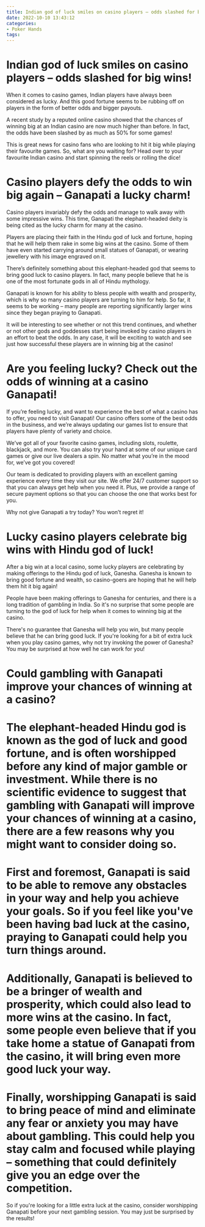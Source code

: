 ```yaml
---
title: Indian god of luck smiles on casino players – odds slashed for big wins!
date: 2022-10-10 13:43:12
categories:
- Poker Hands
tags:
---
```



#  Indian god of luck smiles on casino players – odds slashed for big wins!

When it comes to casino games, Indian players have always been considered as lucky. And this good fortune seems to be rubbing off on players in the form of better odds and bigger payouts.

A recent study by a reputed online casino showed that the chances of winning big at an Indian casino are now much higher than before. In fact, the odds have been slashed by as much as 50% for some games!

This is great news for casino fans who are looking to hit it big while playing their favourite games. So, what are you waiting for? Head over to your favourite Indian casino and start spinning the reels or rolling the dice!

#  Casino players defy the odds to win big again – Ganapati a lucky charm!

Casino players invariably defy the odds and manage to walk away with some impressive wins. This time, Ganapati the elephant-headed deity is being cited as the lucky charm for many at the casino.

Players are placing their faith in the Hindu god of luck and fortune, hoping that he will help them rake in some big wins at the casino. Some of them have even started carrying around small statues of Ganapati, or wearing jewellery with his image engraved on it.

There’s definitely something about this elephant-headed god that seems to bring good luck to casino players. In fact, many people believe that he is one of the most fortunate gods in all of Hindu mythology.

Ganapati is known for his ability to bless people with wealth and prosperity, which is why so many casino players are turning to him for help. So far, it seems to be working – many people are reporting significantly larger wins since they began praying to Ganapati.

It will be interesting to see whether or not this trend continues, and whether or not other gods and goddesses start being invoked by casino players in an effort to beat the odds. In any case, it will be exciting to watch and see just how successful these players are in winning big at the casino!

#  Are you feeling lucky? Check out the odds of winning at a casino Ganapati!

If you’re feeling lucky, and want to experience the best of what a casino has to offer, you need to visit Ganapati! Our casino offers some of the best odds in the business, and we’re always updating our games list to ensure that players have plenty of variety and choice.

We’ve got all of your favorite casino games, including slots, roulette, blackjack, and more. You can also try your hand at some of our unique card games or give our live dealers a spin. No matter what you’re in the mood for, we’ve got you covered!

Our team is dedicated to providing players with an excellent gaming experience every time they visit our site. We offer 24/7 customer support so that you can always get help when you need it. Plus, we provide a range of secure payment options so that you can choose the one that works best for you.

Why not give Ganapati a try today? You won’t regret it!

#  Lucky casino players celebrate big wins with Hindu god of luck!

After a big win at a local casino, some lucky players are celebrating by making offerings to the Hindu god of luck, Ganesha. Ganesha is known to bring good fortune and wealth, so casino-goers are hoping that he will help them hit it big again!

People have been making offerings to Ganesha for centuries, and there is a long tradition of gambling in India. So it's no surprise that some people are turning to the god of luck for help when it comes to winning big at the casino.

There's no guarantee that Ganesha will help you win, but many people believe that he can bring good luck. If you're looking for a bit of extra luck when you play casino games, why not try invoking the power of Ganesha? You may be surprised at how well he can work for you!

#  Could gambling with Ganapati improve your chances of winning at a casino?

# The elephant-headed Hindu god is known as the god of luck and good fortune, and is often worshipped before any kind of major gamble or investment. While there is no scientific evidence to suggest that gambling with Ganapati will improve your chances of winning at a casino, there are a few reasons why you might want to consider doing so.

# First and foremost, Ganapati is said to be able to remove any obstacles in your way and help you achieve your goals. So if you feel like you've been having bad luck at the casino, praying to Ganapati could help you turn things around.

# Additionally, Ganapati is believed to be a bringer of wealth and prosperity, which could also lead to more wins at the casino. In fact, some people even believe that if you take home a statue of Ganapati from the casino, it will bring even more good luck your way.

# Finally, worshipping Ganapati is said to bring peace of mind and eliminate any fear or anxiety you may have about gambling. This could help you stay calm and focused while playing – something that could definitely give you an edge over the competition.

So if you're looking for a little extra luck at the casino, consider worshipping Ganapati before your next gambling session. You may just be surprised by the results!